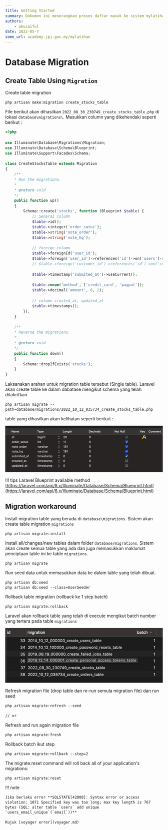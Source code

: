 ```yaml
---
title: Getting Started
summary: Dokumen ini menerangkan proses daftar masuk ke sistem mylatihan
authors:
    - akusaiful    
date: 2022-05-7
some_url: academy.jpj.gov.my/mylatihan
---
```


# Database Migration


## Create Table Using `Migration`

Create table migration

    php artisan make:migration create_stocks_table  


File berikut akan dihasilkan `2022_08_30_230749_create_stocks_table.php` di lokasi `database\migrations\`. Masukkan column yang dikehendaki seperti berikut : 

```php
<?php

use Illuminate\Database\Migrations\Migration;
use Illuminate\Database\Schema\Blueprint;
use Illuminate\Support\Facades\Schema;

class CreateStocksTable extends Migration
{
    /**
    * Run the migrations.
    *
    * @return void
    */
    public function up()
    {
        Schema::create('stocks', function (Blueprint $table) {
            // Senarai Column
            $table->id();
            $table->integer('order_satus');
            $table->string('note_order');
            $table->string('note_hq');
            
            // foreign column
            $table->foreignId('user_id');
            $table->foreign('user_id')->references('id')->on('users')->onDelete('cascade');
            // $table->foreign('customer_id')->references('id')->on('customers');

            $table->timestamp('submited_at')->useCurrent();

            $table->enum('method', ['credit_card', 'paypal']);
            $table->decimal('amount', 8, 2);

            // column created_at, updated_at
            $table->timestamps();
        });
    }

    /**
    * Reverse the migrations.
    *
    * @return void
    */
    public function down()
    {
        Schema::dropIfExists('stocks');
    }
}
```

Laksanakan arahan untuk migration table tersebut (Single table). Laravel akan create table ke dalam dabatase mengikut schema yang telah ditakrifkan. 

    php artisan migrate --path=database/migrations/2022_10_12_035734_create_stocks_table.php

table yang dihasilkan akan kelihatan seperti berikut :

![Laravel](img/table.png)

!!! tips
    Laravel Blueprint available method [https://laravel.com/api/8.x/Illuminate/Database/Schema/Blueprint.html](https://laravel.com/api/8.x/Illuminate/Database/Schema/Blueprint.html)

## Migration workaround

Install migration table yang berada di `database\migrations`. Sistem akan create table migration `migrations`

    php artisan migrate:install 

Install all/changes/new tables dalam folder `database/migrations`. Sistem akan create semua table yang ada dan juga memasukkan maklumat penciptaan table ini ke table `migrations`.

    php artisan migrate

Run seed data untuk memasukkan data ke dalam table yang telah dibuat.

    php artisan db:seed 
    php artisan db:seed --class=UserSeeder

Rollback table migration (rollback ke 1 step batch)

    php artisan migrate:rollback

Laravel akan rollback table yang telah di execute mengikut batch number yang tertera pada table `migrations`
 
![Laravel](img/migration_batch.png) 

Refresh migration file (drop table dan re-run semula migration file) dan run seed

    php artisan migrate:refresh --seed

    // or

Refresh and run again migration file

    php artisan migrate:fresh

Rollback batch ikut step

    php artisan migrate:rollback --step=2

The migrate:reset command will roll back all of your application's migrations:

    php artisan migrate:reset


!!! note 

    Jika berlaku error **SQLSTATE[42000]: Syntax error or access violation: 1071 Specified key was too long; max key length is 767 bytes (SQL: alter table `users` add unique `users_email_unique`(`email`))**

    Rujuk [voyager error](voyager.md)  
